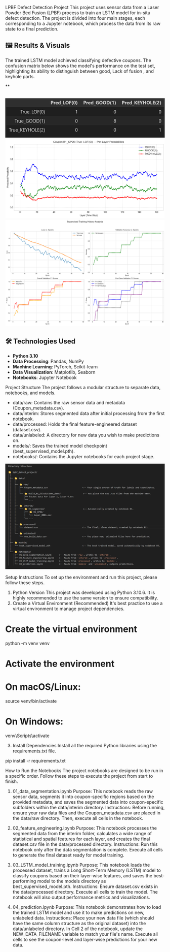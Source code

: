 LPBF Defect Detection Project
This project uses sensor data from a Laser Powder Bed Fusion (LPBF) process to train an LSTM model for in-situ defect detection. The project is divided into four main stages, each corresponding to a Jupyter notebook, which process the data from its raw state to a final prediction.


## 🖼️ Results & Visuals

The trained LSTM model achieved classifying defective coupons. The confusion matrix below shows the model's performance on the test set, highlighting its ability to distinguish between good, Lack of fusion , and keyhole parts.

**

![confusion matrix](./images/confusion_matrix.png)
![Training history analysis](./images/Per-layer_Probabilities.png)
![per-layer classification probabilities](./images/Training_history_analysis.png)
---

## 🛠️ Technologies Used

* **Python 3.10**
* **Data Processing**: Pandas, NumPy
* **Machine Learning**: PyTorch, Scikit-learn
* **Data Visualization**: Matplotlib, Seaborn
* **Notebooks**: Jupyter Notebook


Project Structure
The project follows a modular structure to separate data, notebooks, and models.

- data/raw: Contains the raw sensor data and metadata (Coupon_metadata.csv).
- data/interim: Stores segmented data after initial processing from the first notebook.
- data/processed: Holds the final feature-engineered dataset (dataset.csv).
- data/unlabeled: A directory for new data you wish to make predictions on.
- models/: Saves the trained model checkpoint (best_supervised_model.pth).
- notebooks/: Contains the Jupyter notebooks for each project stage.



![directory structure](./images/directory_structure.png)






Setup Instructions
To set up the environment and run this project, please follow these steps.
1. Python Version
This project was developed using Python 3.10.6. It is highly recommended to use the same version to ensure compatibility.
2. Create a Virtual Environment (Recommended)
It's best practice to use a virtual environment to manage project dependencies.
# Create the virtual environment
python -m venv venv

# Activate the environment
# On macOS/Linux:
source venv/bin/activate
# On Windows:
venv\Scripts\activate

3. Install Dependencies
Install all the required Python libraries using the requirements.txt file. 

pip install -r requirements.txt





How to Run the Notebooks
The project notebooks are designed to be run in a specific order. Follow these steps to execute the project from start to finish.
1. 01_data_segmentation.ipynb
Purpose: This notebook reads the raw sensor data, segments it into coupon-specific regions based on the provided metadata, and saves the segmented data into coupon-specific subfolders within the data/interim directory.
Instructions: Before running, ensure your raw data files and the Coupon_metadata.csv are placed in the data/raw directory. Then, execute all cells in the notebook.

2. 02_feature_engineering.ipynb
Purpose: This notebook processes the segmented data from the interim folder, calculates a wide range of statistical and spatial features for each layer, and creates the final dataset.csv file in the data/processed directory.
Instructions: Run this notebook only after the data segmentation is complete. Execute all cells to generate the final dataset ready for model training.

3. 03_LSTM_model_training.ipynb
Purpose: This notebook loads the processed dataset, trains a Long Short-Term Memory (LSTM) model to classify coupons based on their layer-wise features, and saves the best-performing model to the models directory as best_supervised_model.pth.
Instructions: Ensure dataset.csv exists in the data/processed directory. Execute all cells to train the model. The notebook will also output performance metrics and visualizations.

4. 04_prediction.ipynb
Purpose: This notebook demonstrates how to load the trained LSTM model and use it to make predictions on new, unlabeled data.
Instructions:
Place your new data file (which should have the same column structure as the original dataset) into the data/unlabeled directory.
In Cell 2 of the notebook, update the NEW_DATA_FILENAME variable to match your file's name.
Execute all cells to see the coupon-level and layer-wise predictions for your new data.
